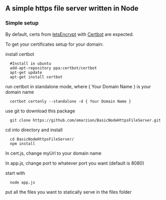 ## A simple https file server written in Node

### Simple setup
By default, certs from [letsEncrypt](https://letsencrypt.org/) with [Certbot](https://certbot.eff.org/) are expected.

To get your certificates setup for your domain:

install certbot
```
  #Install in ubuntu
  add-apt-repository ppa:certbot/certbot
  apt-get update
  apt-get install certbot
```

run certbot in standalone mode, where { Your Domain Name } is your domain name
```
  certbot certonly --standalone -d { Your Domain Name }
```

use git to download this package
```
  git clone https://github.com/omarzion/BasicNodeHttpsFileServer.git
```

cd into directory and install
```
  cd BasicNodeHttpsFileServer/
  npm install
```

In cert.js, change myUrl to your domain name

In app.js, change port to whatever port you want (default is 8080)

start with 
```
  node app.js
```

put all the files you want to statically serve in the files folder
